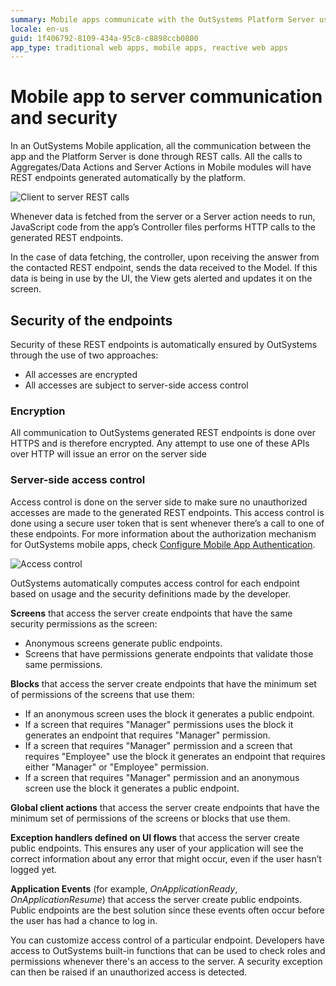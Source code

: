 ```yaml
---
summary: Mobile apps communicate with the OutSystems Platform Server using secure REST endpoints. In this document, we explain how those endpoints are generated and secured.
locale: en-us
guid: 1f406792-8109-434a-95c8-c8898ccb0800
app_type: traditional web apps, mobile apps, reactive web apps
---
```


# Mobile app to server communication and security

In an OutSystems Mobile application, all the communication between the app and the Platform Server is done through REST calls. All the calls to Aggregates/Data Actions and Server Actions in Mobile modules will have REST endpoints generated automatically by the platform.

![Client to server REST calls](images/mobile-app-server-communication.png)

Whenever data is fetched from the server or a Server action needs to run, JavaScript code from the app’s Controller files performs HTTP calls to the generated REST endpoints.

In the case of data fetching, the controller, upon receiving the answer from the contacted REST endpoint, sends the data received to the Model. If this data is being in use by the UI, the View gets alerted and updates it on the screen.

## Security of the endpoints

Security of these REST endpoints is automatically ensured by OutSystems through the use of two approaches:

* All accesses are encrypted
* All accesses are subject to server-side access control

### Encryption 

All communication to OutSystems generated REST endpoints is done over HTTPS and is therefore encrypted. Any attempt to use one of these APIs over HTTP will issue an error on the server side

### Server-side access control 

Access control is done on the server side to make sure no unauthorized accesses are made to the generated REST endpoints. This access control is done using a secure user token that is sent whenever there’s a call to one of these endpoints. For more information about the authorization mechanism for OutSystems mobile apps, check [Configure Mobile App Authentication](https://success.outsystems.com/Documentation/11/Managing_the_Applications_Lifecycle/Secure_the_Applications/Configure_App_Authentication).

![Access control](images/mobile-app-server-access-control.png)

OutSystems automatically computes access control for each endpoint based on usage and the security definitions made by the developer.

**Screens** that access the server create endpoints that have the same security permissions as the screen:

* Anonymous screens generate public endpoints.
* Screens that have permissions generate endpoints that validate those same permissions.

**Blocks** that access the server create endpoints that have the minimum set of permissions of the screens that use them:

* If an anonymous screen uses the block it generates a public endpoint.
* If a screen that requires "Manager" permissions uses the block it generates an endpoint that requires "Manager" permission.
* If a screen that requires "Manager" permission and a screen that requires "Employee" use the block it generates an endpoint that requires either "Manager" or "Employee" permission.
* If a screen that requires "Manager" permission and an anonymous screen use the block it generates a public endpoint.

**Global client actions** that access the server create endpoints that have the minimum set of permissions of the screens or blocks that use them.

**Exception handlers defined on UI flows** that access the server create public endpoints. This ensures any user of your application will see the correct information about any error that might occur, even if the user hasn’t logged yet.


**Application Events** (for example, *OnApplicationReady*, *OnApplicationResume*) that access the server create public endpoints. Public endpoints are the best solution since these events often occur before the user has had a chance to log in.


You can customize access control of a particular endpoint. Developers have access to OutSystems built-in functions that can be used to check roles and permissions whenever there's an access to the server. A security exception can then be raised if an unauthorized access is detected.